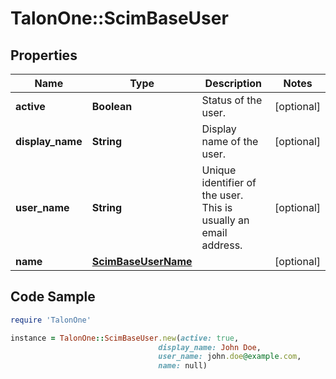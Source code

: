 # TalonOne::ScimBaseUser

## Properties

Name | Type | Description | Notes
------------ | ------------- | ------------- | -------------
**active** | **Boolean** | Status of the user. | [optional] 
**display_name** | **String** | Display name of the user. | [optional] 
**user_name** | **String** | Unique identifier of the user. This is usually an email address. | [optional] 
**name** | [**ScimBaseUserName**](ScimBaseUserName.md) |  | [optional] 

## Code Sample

```ruby
require 'TalonOne'

instance = TalonOne::ScimBaseUser.new(active: true,
                                 display_name: John Doe,
                                 user_name: john.doe@example.com,
                                 name: null)
```


